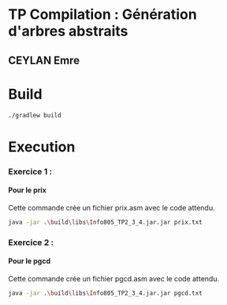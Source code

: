 # TP Compilation : Génération d'arbres abstraits

## CEYLAN Emre

# Build
```bash
./gradlew build
```

# Execution
### Exercice 1 :
#### Pour le prix
Cette commande crée un fichier prix.asm avec le code attendu.
```bash
java -jar .\build\libs\Info805_TP2_3_4.jar.jar prix.txt
```
### Exercice 2 :
#### Pour le pgcd
Cette commande crée un fichier pgcd.asm avec le code attendu.
```bash
java -jar .\build\libs\Info805_TP2_3_4.jar.jar pgcd.txt
```
